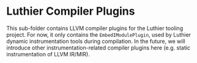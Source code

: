# Luthier Compiler Plugins
This sub-folder contains LLVM compiler plugins for the Luthier tooling project. For now, it only contains the 
`EmbedIModulePlugin`, used by Luthier dynamic instrumentation tools during compilation. In the future, 
we will introduce other instrumentation-related compiler plugins here (e.g. static instrumentation of LLVM IR/MIR).